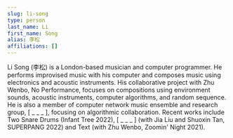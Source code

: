 ```yaml
---
slug: li-song
type: person
last_name: Li
first_name: Song
alias: 李松
affiliations: []
---
```


Li Song (李松) is a London-based musician and computer programmer. He performs improvised music with his computer and composes music using electronics and acoustic instruments. His collaborative project with Zhu Wenbo, No Performance, focuses on compositions using environment sounds, acoustic instruments, computer algorithms, and random sequence. He is also a member of computer network music ensemble and research group, [ _ _ _ ], focusing on algorithmic collaboration. Recent works include Two Snare Drums (Infant Tree 2022), [ _ _ _ ] (with Jia Liu and Shuoxin Tan, SUPERPANG 2022) and Text (with Zhu Wenbo, Zoomin' Night 2021).